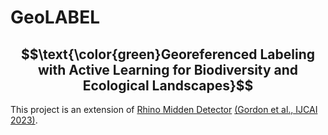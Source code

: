 # GeoLABEL
## $$\text{\color{green}Georeferenced Labeling with Active Learning for Biodiversity and Ecological Landscapes}$$

This project is an extension of [Rhino Midden Detector](https://github.com/lgordon99/rhino-midden-detector) [(Gordon et al., IJCAI 2023)](https://www.ijcai.org/proceedings/2023/0663.pdf).